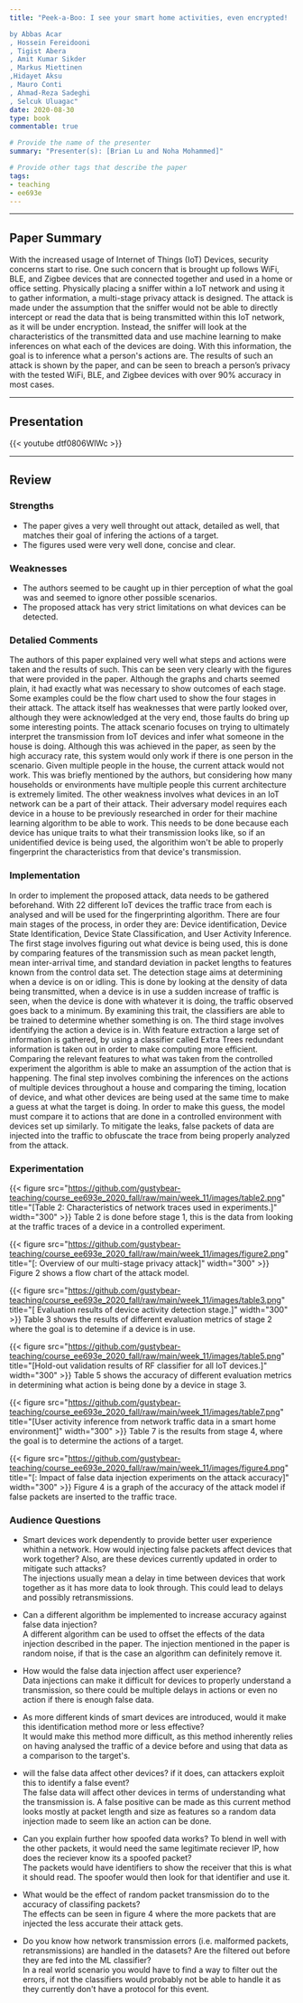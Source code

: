 ```yaml
---
title: "Peek-a-Boo: I see your smart home activities, even encrypted!

by Abbas Acar
, Hossein Fereidooni
, Tigist Abera
, Amit Kumar Sikder
, Markus Miettinen
,Hidayet Aksu
, Mauro Conti
, Ahmad-Reza Sadeghi
, Selcuk Uluagac"
date: 2020-08-30
type: book
commentable: true

# Provide the name of the presenter
summary: "Presenter(s): [Brian Lu and Noha Mohammed]"

# Provide other tags that describe the paper
tags:
- teaching
- ee693e
---
```


***
## Paper Summary
  With the increased usage of Internet of Things (IoT) Devices, security concerns start to rise. One such concern that is brought up follows WiFi, BLE, and Zigbee devices that are connected together and used in a home or office setting. Physically placing a sniffer within a IoT network and using it to gather information, a multi-stage privacy attack is designed. The attack is made under the assumption that the sniffer would not be able to directly intercept or read the data that is being transmitted within this IoT network, as it will be under encryption. Instead, the sniffer will look at the characteristics of the transmitted data and use machine learning to make inferences on what each of the devices are doing. With this information, the goal is to inference what a person's actions are. The results of such an attack is shown by the paper, and can be seen to breach a person’s privacy with the tested WiFi, BLE, and Zigbee devices with over 90% accuracy in most cases.



***

## Presentation
{{< youtube dtf0806WlWc >}}

***

## Review
### Strengths
- The paper gives a very well throught out attack, detailed as well, that matches their goal of infering the actions of a target.
- The figures used were very well done, concise and clear.

### Weaknesses
- The authors seemed to be caught up in thier perception of what the goal was and seemed to ignore other possible scenarios.
- The proposed attack has very strict limitations on what devices can be detected.

### Detalied Comments
The authors of this paper explained very well what steps and actions were taken and the results of such. This can be seen very clearly with the figures that were provided in the paper. Although the graphs and charts seemed plain, it had exactly what was necessary to show outcomes of each stage. Some examples could be the flow chart used to show the four stages in their attack. The attack itself has weaknesses that were partly looked over, although they were acknowledged at the very end, those faults do bring up some interesting points. The attack scenario focuses on trying to ultimately interpret the transmission from IoT devices and infer what someone in the house is doing. Although this was achieved in the paper, as seen by the high accuracy rate, this system would only work if there is one person in the scenario. Given multiple people in the house, the current attack would not work. This was briefly mentioned by the authors, but considering how many households or environments have multiple people this current architecture is extremely limited. The other weakness involves what devices in an IoT network can be a part of their attack. Their adversary model requires each device in a house to be previously researched in order for their machine learning algorithm to be able to work. This needs to be done because each device has unique traits to what their transmission looks like, so if an unidentified device is being used, the algorithim won't be able to properly fingerprint the characteristics from that device's transmission.

### Implementation
In order to implement the proposed attack, data needs to be gathered beforehand. With 22 different IoT devices the traffic trace from each is analysed and will be used for the fingerprinting algorithm. There are four main stages of the process, in order they are: Device identification, Device State Identification, Device State Classification, and User Activity Inference. The first stage involves figuring out what device is being used, this is done by comparing features of the transmission such as mean packet length, mean inter-arrival time, and standard deviation in packet lengths to features known from the control data set. The detection stage aims at determining when a device is on or idling. This is done by looking at the density of data being transmitted, when a device is in use a sudden increase of traffic is seen, when the device is done with whatever it is doing, the traffic observed goes back to a minimum. By examining this trait, the classifiers are able to be trained to determine whether something is on. The third stage involves identifying the action a device is in. With feature extraction a large set of information is gathered, by using a classifier called Extra Trees redundant information is taken out in order to make computing more efficient. Comparing the relevant features to what was taken from the controlled experiment the algorithm is able to make an assumption of the action that is happening. The final step involves combining the inferences on the actions of multiple devices throughout a house and comparing the timing, location of device, and what other devices are being used at the same time to make a guess at what the target is doing. In order to make this guess, the model must compare it to actions that are done in a controlled environment with devices set up similarly. To mitigate the leaks, false packets of data are injected into the traffic to obfuscate the trace from being properly analyzed from the attack.


### Experimentation


{{< figure src="https://github.com/gustybear-teaching/course_ee693e_2020_fall/raw/main/week_11/images/table2.png" title="[Table 2: Characteristics of network traces used in experiments.]" width="300" >}}
Table 2 is done before stage 1, this is the data from looking at the traffic traces of a device in a controlled experiment.

{{< figure src="https://github.com/gustybear-teaching/course_ee693e_2020_fall/raw/main/week_11/images/figure2.png" title="[: Overview of our multi-stage privacy attack]" width="300" >}}
Figure 2 shows a flow chart of the attack model.

{{< figure src="https://github.com/gustybear-teaching/course_ee693e_2020_fall/raw/main/week_11/images/table3.png" title="[ Evaluation results of device activity detection stage.]" width="300" >}}
Table 3 shows the results of different evaluation metrics of stage 2 where the goal is to detemine if a device is in use.

{{< figure src="https://github.com/gustybear-teaching/course_ee693e_2020_fall/raw/main/week_11/images/table5.png" title="[Hold-out validation results of RF classifier for all IoT devices.]" width="300" >}}
Table 5 shows the accuracy of different evaluation metrics in determining what action is being done by a device in stage 3.

{{< figure src="https://github.com/gustybear-teaching/course_ee693e_2020_fall/raw/main/week_11/images/table7.png" title="[User activity inference from network traffic data in a smart home environment]" width="300" >}}
Table 7 is the results from stage 4, where the goal is to determine the actions of a target.

{{< figure src="https://github.com/gustybear-teaching/course_ee693e_2020_fall/raw/main/week_11/images/figure4.png" title="[: Impact of false data injection experiments on the attack accuracy]" width="300" >}}
Figure 4 is a graph of the accuracy of the attack model if false packets are inserted to the traffic trace.

### Audience Questions

- Smart devices work dependently to provide better user experience whithin a network. How would injecting false packets affect devices that work together? Also, are these devices currently updated in order to mitigate such attacks?
 <br />The injections usually mean a delay in time between devices that work together as it has more data to look through. This could lead to delays and possibly retransmissions.


- Can a different algorithm be implemented to increase accuracy against false data injection?
<br />A different algorithm can be used to offset the effects of the data injection described in the paper. The injection mentioned in the paper is random noise, if that is the case an algorithm can definitely remove it.

- How would the false data injection affect user experience?
  <br />Data injections can make it difficult for devices to properly understand a transmission, so there could be multiple delays in actions or even no action if there is enough false data.


- As more different kinds of smart devices are introduced, would it make this identification method more or less effective?
 <br />It would make this method more difficult, as this method inherently relies on having analysed the traffic of a device before and using that data as a comparison to the target's.

- will the false data affect other devices? if it does, can attackers exploit this to identify a false event?
 <br />The false data will affect other devices in terms of understanding what the transmission is. A false positive can be made as this current method looks mostly at packet length and size as features so a random data injection made to seem like an action can be done.

- Can you explain further how spoofed data works? To blend in well with the other packets, it would need the same legitimate reciever IP, how does the reciever know its a spoofed packet?
 <br />The packets would have identifiers to show the receiver that this is what it should read. The spoofer would then look for that identifier and use it.

- What would be the effect of random packet transmission do to the accuracy of classifing packets?
 <br />The effects can be seen in figure 4 where the more packets that are injected the less accurate their attack gets.

- Do you know how network transmission errors (i.e. malformed packets, retransmissions) are handled in the datasets? Are the filtered out before they are fed into the ML classifier?
 <br />In a real world scenario you would have to find a way to filter out the errors, if not the classifiers would probably not be able to handle it as they currently don't have a protocol for this event.
